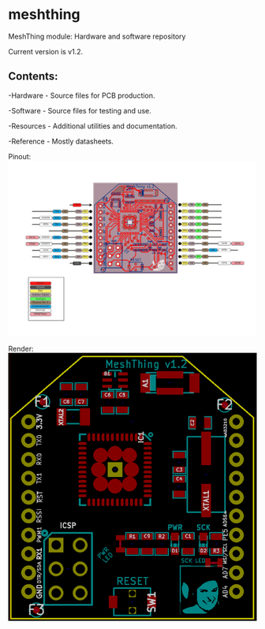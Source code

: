 meshthing
=========

MeshThing module: Hardware and software repository

Current version is v1.2.

Contents:
----------
-Hardware - Source files for PCB production.

-Software - Source files for testing and use.

-Resources - Additional utilities and documentation.

-Reference - Mostly datasheets.

Pinout:
![Pinout](https://github.com/geekscape/meshthing/blob/master/Resources/MTPinout.png?raw=true)

Render:
![MeshThing v1.2](https://github.com/geekscape/meshthing/blob/master/Hardware/Gerbers/MTv1.2FrontRefOnly.png?raw=true)
